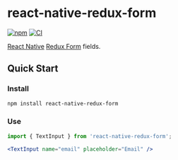 # react-native-redux-form

[![npm](https://img.shields.io/npm/v/react-native-redux-form)](https://www.npmjs.com/package/react-native-redux-form)
[![CI](https://github.com/loginov-rocks/react-native-redux-form/workflows/CI/badge.svg)](https://github.com/loginov-rocks/react-native-redux-form/actions)

[React Native](https://facebook.github.io/react-native/) [Redux Form](https://redux-form.com/) fields.

## Quick Start

### Install

```sh
npm install react-native-redux-form
```

### Use

```jsx
import { TextInput } from 'react-native-redux-form';

<TextInput name="email" placeholder="Email" />
```
